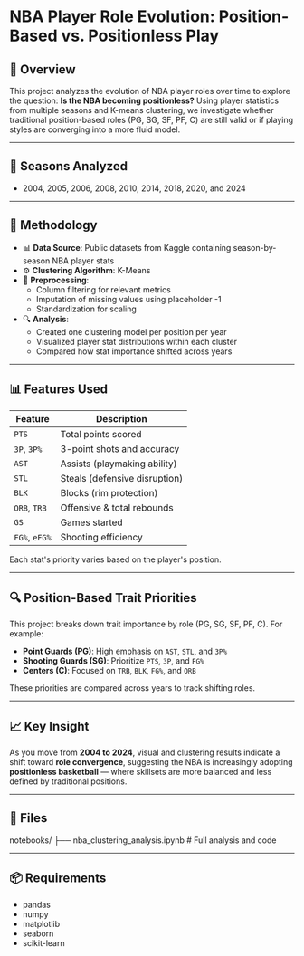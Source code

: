 # NBA Player Role Evolution: Position-Based vs. Positionless Play

## 🏀 Overview

This project analyzes the evolution of NBA player roles over time to explore the question: **Is the NBA becoming positionless?** Using player statistics from multiple seasons and K-means clustering, we investigate whether traditional position-based roles (PG, SG, SF, PF, C) are still valid or if playing styles are converging into a more fluid model.

---

## 📅 Seasons Analyzed
- 2004, 2005, 2006, 2008, 2010, 2014, 2018, 2020, and 2024

---

## 🧪 Methodology

- 📊 **Data Source**: Public datasets from Kaggle containing season-by-season NBA player stats
- ⚙️ **Clustering Algorithm**: K-Means
- 🧼 **Preprocessing**:
  - Column filtering for relevant metrics
  - Imputation of missing values using placeholder -1
  - Standardization for scaling
- 🔍 **Analysis**:
  - Created one clustering model per position per year
  - Visualized player stat distributions within each cluster
  - Compared how stat importance shifted across years

---

## 📊 Features Used

| Feature | Description |
|--------|-------------|
| `PTS` | Total points scored |
| `3P`, `3P%` | 3-point shots and accuracy |
| `AST` | Assists (playmaking ability) |
| `STL` | Steals (defensive disruption) |
| `BLK` | Blocks (rim protection) |
| `ORB`, `TRB` | Offensive & total rebounds |
| `GS` | Games started |
| `FG%`, `eFG%` | Shooting efficiency |

Each stat's priority varies based on the player's position.

---

## 🔍 Position-Based Trait Priorities

This project breaks down trait importance by role (PG, SG, SF, PF, C). For example:

- **Point Guards (PG)**: High emphasis on `AST`, `STL`, and `3P%`
- **Shooting Guards (SG)**: Prioritize `PTS`, `3P`, and `FG%`
- **Centers (C)**: Focused on `TRB`, `BLK`, `FG%`, and `ORB`

These priorities are compared across years to track shifting roles.

---

## 📈 Key Insight

As you move from **2004 to 2024**, visual and clustering results indicate a shift toward **role convergence**, suggesting the NBA is increasingly adopting **positionless basketball** — where skillsets are more balanced and less defined by traditional positions.

---

## 📁 Files
notebooks/ ├── nba_clustering_analysis.ipynb # Full analysis and code


---

## 📦 Requirements

- pandas
- numpy
- matplotlib
- seaborn
- scikit-learn

